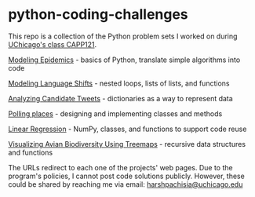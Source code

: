 # python-coding-challenges
This repo is a collection of the Python problem sets I worked on during [UChicago's class CAPP121](https://classes.cs.uchicago.edu/archive/2022/fall/30121-1/index.html).

[Modeling Epidemics](https://classes.cs.uchicago.edu/archive/2022/fall/30121-1/pa/pa1/index.html) - basics of Python, translate simple algorithms into code

[Modeling Language Shifts](https://classes.cs.uchicago.edu/archive/2022/fall/30121-1/pa/pa2/index.html) - nested loops, lists of lists, and functions

[Analyzing Candidate Tweets](https://classes.cs.uchicago.edu/archive/2022/fall/30121-1/pa/pa3/index.html) - dictionaries as a way to represent data

[Polling places](https://classes.cs.uchicago.edu/archive/2022/fall/30121-1/pa/pa4/index.html) - designing and implementing classes and methods

[Linear Regression](https://classes.cs.uchicago.edu/archive/2022/fall/30121-1/pa/pa5/index.html) - NumPy, classes, and functions to support code reuse

[Visualizing Avian Biodiversity Using Treemaps](https://classes.cs.uchicago.edu/archive/2022/fall/30121-1/pa/pa6/index.html) - recursive data structures and functions

The URLs redirect to each one of the projects' web pages. Due to the program's policies, I cannot post code solutions publicly. However, these could be shared by reaching me via email: harshpachisia@uchicago.edu
